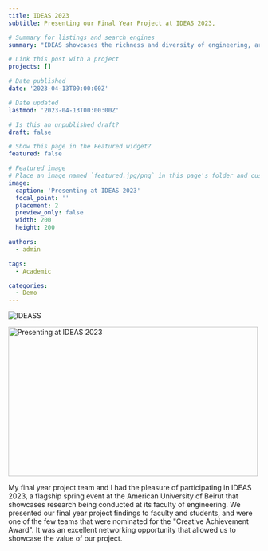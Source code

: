 ```yaml
---
title: IDEAS 2023
subtitle: Presenting our Final Year Project at IDEAS 2023,

# Summary for listings and search engines
summary: "IDEAS showcases the richness and diversity of engineering, architecture, and design as academic disciplines and drivers of innovation." 

# Link this post with a project
projects: []

# Date published
date: '2023-04-13T00:00:00Z'

# Date updated
lastmod: '2023-04-13T00:00:00Z'

# Is this an unpublished draft?
draft: false

# Show this page in the Featured widget?
featured: false

# Featured image
# Place an image named `featured.jpg/png` in this page's folder and customize its options here.
image:
  caption: 'Presenting at IDEAS 2023'
  focal_point: ''
  placement: 2
  preview_only: false
  width: 200
  height: 200

authors:
  - admin 

tags:
  - Academic 

categories:
  - Demo 
--- 
```

![IDEASS](https://github.com/fjg00/resume/assets/80005419/bd02b1b8-6e22-4040-9fe7-7c1754665e37)

<img src="[featured.jpg](https://github.com/fjg00/resume/assets/80005419/1e917fde-8f34-4b95-865a-37cf0b1cec4b)" alt="Presenting at IDEAS 2023" width="500" height="300">


My final year project team and I had the pleasure of participating in IDEAS 2023, a flagship spring event at the American University of Beirut that showcases research being conducted at its faculty of engineering. We presented our final year project findings to faculty and students, and were one of the few teams that were nominated for the "Creative Achievement Award". It was an excellent networking opportunity that allowed us to showcase the value of our project.
